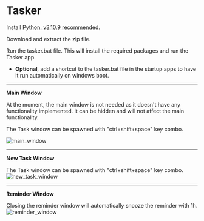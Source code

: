 # Tasker

Install [Python. v3.10.9 recommended](https://www.python.org/downloads/release/python-3109/).

Download and extract the zip file.

Run the tasker.bat file. This will install the required packages and run the Tasker app.
- **Optional**, add a shortcut to the tasker.bat file in the startup apps to have it run automatically on windows boot.
--------------------------------------------------------------------------------------------------------------------------------

**Main Window**

At the moment, the main window is not needed as it doesn't have any functionality implemented. It can be hidden and will not affect the main functionality.

The Task window can be spawned with "ctrl+shift+space" key combo.

![main_window](https://github.com/user-attachments/assets/b0105f36-6768-4e44-904b-5ac9de39260f)

--------------------------------------------------------------------------------------------------------------------------------

**New Task Window**

The Task window can be spawned with "ctrl+shift+space" key combo.
![new_task_window](https://github.com/user-attachments/assets/4753c67e-74b9-4b18-871a-3c4be3f334cb)

--------------------------------------------------------------------------------------------------------------------------------

**Reminder Window**

Closing the reminder window will automatically snooze the reminder with 1h.
![reminder_window](https://github.com/user-attachments/assets/b01deafa-316f-4ad5-a509-f4320b533e2a)

